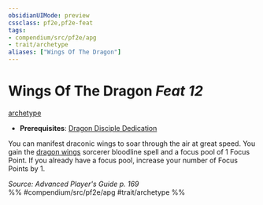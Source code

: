 ```yaml
---
obsidianUIMode: preview
cssclass: pf2e,pf2e-feat
tags:
- compendium/src/pf2e/apg
- trait/archetype
aliases: ["Wings Of The Dragon"]
---
```

# Wings Of The Dragon  *Feat 12*  
[archetype](archetype.md "Archetype Feat Trait")  

- **Prerequisites**: [Dragon Disciple Dedication](dragon-disciple-dedication-apg.md)

You can manifest draconic wings to soar through the air at great speed. You gain the [dragon wings](dragon-wings.md) sorcerer bloodline spell and a focus pool of 1 Focus Point. If you already have a focus pool, increase your number of Focus Points by 1.

*Source: Advanced Player's Guide p. 169*  
%% #compendium/src/pf2e/apg #trait/archetype %%